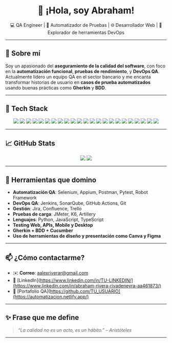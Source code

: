 <h1 align="center">👋 ¡Hola, soy Abraham!</h1>
<p align="center">
💻 QA Engineer | 🧪 Automatizador de Pruebas | 🌐 Desarrollador Web | 🚀 Explorador de herramientas DevOps
</p>

---

## 🧠 Sobre mí

Soy un apasionado del **aseguramiento de la calidad del software**, con foco en la **automatización funcional**, **pruebas de rendimiento**, y **DevOps QA**. Actualmente lidero un equipo QA en el sector bancario y me encanta transformar historias de usuario en **casos de prueba automatizados** usando buenas prácticas como **Gherkin** y **BDD**.

---

## 🧰 Tech Stack

<p align="center">
  <img src="https://img.shields.io/badge/HTML5-E34F26?style=for-the-badge&logo=html5&logoColor=white"/>
  <img src="https://img.shields.io/badge/CSS3-1572B6?style=for-the-badge&logo=css3&logoColor=white"/>
  <img src="https://img.shields.io/badge/JavaScript-F7DF1E?style=for-the-badge&logo=javascript&logoColor=black"/>
  <img src="https://img.shields.io/badge/Python-3776AB?style=for-the-badge&logo=python&logoColor=white"/>
  <img src="https://img.shields.io/badge/TypeScript-3178C6?style=for-the-badge&logo=typescript&logoColor=white"/>
  <img src="https://img.shields.io/badge/Selenium-43B02A?style=for-the-badge&logo=selenium&logoColor=white"/>
  <img src="https://img.shields.io/badge/Appium-6440C7?style=for-the-badge&logo=appium&logoColor=white"/>
  <img src="https://img.shields.io/badge/Node.js-339933?style=for-the-badge&logo=nodedotjs&logoColor=white"/>
  <img src="https://img.shields.io/badge/Bootstrap-7952B3?style=for-the-badge&logo=bootstrap&logoColor=white"/>
  <img src="https://img.shields.io/badge/React-20232A?style=for-the-badge&logo=react&logoColor=61DAFB"/>
  <img src="https://img.shields.io/badge/Netlify-00C7B7?style=for-the-badge&logo=netlify&logoColor=white"/>
  <img src="https://img.shields.io/badge/Canva-00C4CC?style=for-the-badge&logo=canva&logoColor=white"/>
  <img src="https://img.shields.io/badge/Trello-0052CC?style=for-the-badge&logo=trello&logoColor=white"/>
  <img src="https://img.shields.io/badge/Android-3DDC84?style=for-the-badge&logo=android&logoColor=white"/>
  <img src="https://img.shields.io/badge/iOS-000000?style=for-the-badge&logo=apple&logoColor=white"/>
  <img src="https://img.shields.io/badge/Jira-0052CC?style=for-the-badge&logo=jira&logoColor=white"/>
  <img src="https://img.shields.io/badge/UFT-Functional%20Testing-blueviolet?style=for-the-badge"/>
  <img src="https://img.shields.io/badge/Kobiton-Mobile%20Testing-8A2BE2?style=for-the-badge"/>
  <img src="https://img.shields.io/badge/Kobiton-Cloud%20Devices-6A5ACD?style=for-the-badge&logo=devices&logoColor=white"/>
  <img src="https://img.shields.io/badge/JMeter-Performance%20Testing-D22128?style=for-the-badge&logo=apache&logoColor=white"/>
  <img src="https://img.shields.io/badge/LoadRunner-Enterprise%20Testing-007396?style=for-the-badge"/>
  <img src="https://img.shields.io/badge/k6-Load%20Testing-7D64FF?style=for-the-badge&logo=k6&logoColor=white"/>
  <img src="https://img.shields.io/badge/Artillery-Performance%20CLI-F03C2E?style=for-the-badge"/>
  

</p>

---

## 📈 GitHub Stats

<p align="center">
  <img src="https://github-readme-stats.vercel.app/api?username=aariverar&show_icons=true&theme=tokyonight"/>
  <img src="https://github-readme-stats.vercel.app/api/top-langs/?username=aariverar&layout=compact&theme=tokyonight"/>
</p>

---

## 🔧 Herramientas que domino

- **Automatización QA**: Selenium, Appium, Postman, Pytest, Robot Framework
- **DevOps QA**: Jenkins, SonarQube, GitHub Actions, Git
- **Gestión**: Jira, Confluence, Trello
- **Pruebas de carga**: JMeter, K6, Artillery
- **Lenguajes**: Python, JavaScript, TypeScript
- **Testing Web, APIs, Mobile y Desktop**
- **Gherkin + BDD + Cucumber**
- **Uso de herramientas de diseño y presentación como Canva y Figma**

---

## 📫 ¿Cómo contactarme?

- ✉️ **Correo**: aalexriverar@gmail.com 
- 💼 [LinkedIn](https://www.linkedin.com/in/TU-LINKEDIN/](https://www.linkedin.com/in/abraham-rivera-rivadeneyra-aa461873/)
- 🧪 [Portafolio QA](https://github.com/TU_USUARIO](https://automatizacion.netlify.app/)

---

## ✨ Frase que me define

> *“La calidad no es un acto, es un hábito.” – Aristóteles*

---

